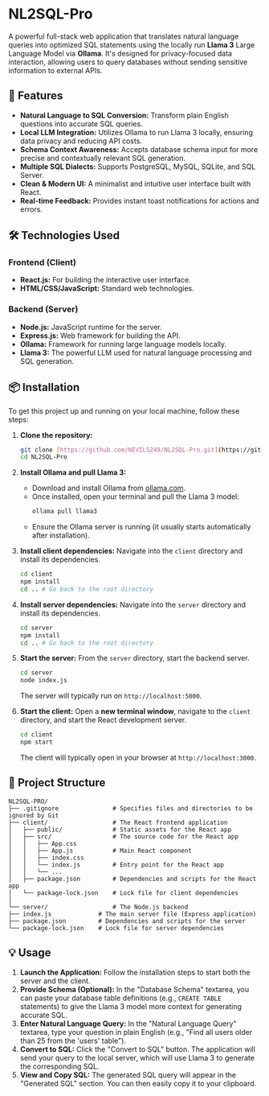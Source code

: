 # NL2SQL-Pro

A powerful full-stack web application that translates natural language queries into optimized SQL statements using the locally run **Llama 3** Large Language Model via **Ollama**. It's designed for privacy-focused data interaction, allowing users to query databases without sending sensitive information to external APIs.

## 🚀 Features

-   **Natural Language to SQL Conversion:** Transform plain English questions into accurate SQL queries.
-   **Local LLM Integration:** Utilizes Ollama to run Llama 3 locally, ensuring data privacy and reducing API costs.
-   **Schema Context Awareness:** Accepts database schema input for more precise and contextually relevant SQL generation.
-   **Multiple SQL Dialects:** Supports PostgreSQL, MySQL, SQLite, and SQL Server.
-   **Clean & Modern UI:** A minimalist and intuitive user interface built with React.
-   **Real-time Feedback:** Provides instant toast notifications for actions and errors.

## 🛠️ Technologies Used

### Frontend (Client)
-   **React.js:** For building the interactive user interface.
-   **HTML/CSS/JavaScript:** Standard web technologies.

### Backend (Server)
-   **Node.js:** JavaScript runtime for the server.
-   **Express.js:** Web framework for building the API.
-   **Ollama:** Framework for running large language models locally.
-   **Llama 3:** The powerful LLM used for natural language processing and SQL generation.

## 📦 Installation

To get this project up and running on your local machine, follow these steps:

1.  **Clone the repository:**
    ```bash
    git clone [https://github.com/NEVIL5249/NL2SQL-Pro.git](https://github.com/NEVIL5249/NL2SQL-Pro.git)
    cd NL2SQL-Pro
    ```

2.  **Install Ollama and pull Llama 3:**
    * Download and install Ollama from [ollama.com](https://ollama.com/).
    * Once installed, open your terminal and pull the Llama 3 model:
        ```bash
        ollama pull llama3
        ```
    * Ensure the Ollama server is running (it usually starts automatically after installation).

3.  **Install client dependencies:**
    Navigate into the `client` directory and install its dependencies.
    ```bash
    cd client
    npm install
    cd .. # Go back to the root directory
    ```

4.  **Install server dependencies:**
    Navigate into the `server` directory and install its dependencies.
    ```bash
    cd server
    npm install
    cd .. # Go back to the root directory
    ```

5.  **Start the server:**
    From the `server` directory, start the backend server.
    ```bash
    cd server
    node index.js
    ```
    The server will typically run on `http://localhost:5000`.

6.  **Start the client:**
    Open a **new terminal window**, navigate to the `client` directory, and start the React development server.
    ```bash
    cd client
    npm start
    ```
    The client will typically open in your browser at `http://localhost:3000`.

## 📁 Project Structure
```
NL2SQL-PRO/
├── .gitignore               # Specifies files and directories to be ignored by Git
├── client/                  # The React frontend application
│   ├── public/              # Static assets for the React app
│   ├── src/                 # The source code for the React app
│   │   ├── App.css
│   │   ├── App.js           # Main React component
│   │   ├── index.css
│   │   └── index.js         # Entry point for the React app
│   │   └── ...
│   ├── package.json         # Dependencies and scripts for the React app
│   └── package-lock.json    # Lock file for client dependencies
│
└── server/                  # The Node.js backend
├── index.js             # The main server file (Express application)
├── package.json         # Dependencies and scripts for the server
└── package-lock.json    # Lock file for server dependencies
```

## 💡 Usage

1.  **Launch the Application:** Follow the installation steps to start both the server and the client.
2.  **Provide Schema (Optional):** In the "Database Schema" textarea, you can paste your database table definitions (e.g., `CREATE TABLE` statements) to give the Llama 3 model more context for generating accurate SQL.
3.  **Enter Natural Language Query:** In the "Natural Language Query" textarea, type your question in plain English (e.g., "Find all users older than 25 from the 'users' table").
4.  **Convert to SQL:** Click the "Convert to SQL" button. The application will send your query to the local server, which will use Llama 3 to generate the corresponding SQL.
5.  **View and Copy SQL:** The generated SQL query will appear in the "Generated SQL" section. You can then easily copy it to your clipboard.
